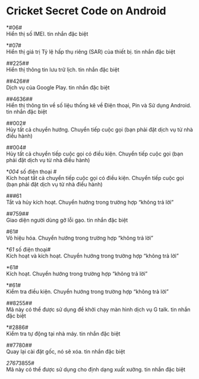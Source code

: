 Cricket Secret Code on Android 
==

*#06# <br>
Hiển thị số IMEI. tin nhắn đặc biệt

*#07# <br>
Hiển thị giá trị Tỷ lệ hấp thụ riêng (SAR) của thiết bị. tin nhắn đặc biệt

*#*#225#*#* <br>
Hiển thị thông tin lưu trữ lịch. tin nhắn đặc biệt

*#*#426#*#* <br>
Dịch vụ của Google Play. tin nhắn đặc biệt

*#*#4636#*#* <br>
Hiển thị thông tin về số liệu thống kê về Điện thoại, Pin và Sử dụng Android. tin nhắn đặc biệt

##002# <br>
Hủy tất cả chuyển hướng. Chuyển tiếp cuộc gọi (bạn phải đặt dịch vụ từ nhà điều hành)

##004# <br>
Hủy tất cả chuyển tiếp cuộc gọi có điều kiện. Chuyển tiếp cuộc gọi (bạn phải đặt dịch vụ từ nhà điều hành)

**004* số điện thoại # <br>
Kích hoạt tất cả chuyển tiếp cuộc gọi có điều kiện. Chuyển tiếp cuộc gọi (bạn phải đặt dịch vụ từ nhà điều hành)

###61 <br>
Tắt và hủy kích hoạt. Chuyển hướng trong trường hợp “không trả lời”

*#*#759#*#* <br>
Giao diện người dùng gỡ lỗi gạo. tin nhắn đặc biệt

#61# <br>
Vô hiệu hóa. Chuyển hướng trong trường hợp “không trả lời”

**61* số điện thoại# <br>
Kích hoạt và kích hoạt. Chuyển hướng trong trường hợp “không trả lời”

*61# <br>
Kích hoạt. Chuyển hướng trong trường hợp “không trả lời”

*#61# <br>
Kiểm tra điều kiện. Chuyển hướng trong trường hợp “không trả lời”

*#*#8255#*#* <br>
Mã này có thể được sử dụng để khởi chạy màn hình dịch vụ G talk. tin nhắn đặc biệt

*#2886# <br>
Kiểm tra tự động tại nhà máy. tin nhắn đặc biệt

*#*#7780#*#*  <br>
Quay lại cài đặt gốc, nó sẽ xóa. tin nhắn đặc biệt

*2767*3855# <br> 
Mã này có thể được sử dụng cho định dạng xuất xưởng. tin nhắn đặc biệt
